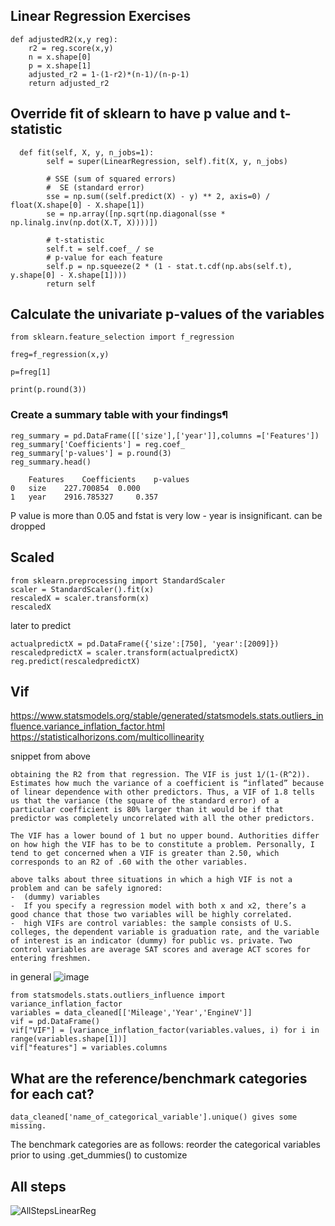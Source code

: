 ## Linear Regression Exercises

```
def adjustedR2(x,y reg):
    r2 = reg.score(x,y)
    n = x.shape[0]
    p = x.shape[1]
    adjusted_r2 = 1-(1-r2)*(n-1)/(n-p-1)
    return adjusted_r2
```

## Override fit of sklearn to have p value and t-statistic 
```
  def fit(self, X, y, n_jobs=1):
        self = super(LinearRegression, self).fit(X, y, n_jobs)
        
        # SSE (sum of squared errors)
        #  SE (standard error)
        sse = np.sum((self.predict(X) - y) ** 2, axis=0) / float(X.shape[0] - X.shape[1])
        se = np.array([np.sqrt(np.diagonal(sse * np.linalg.inv(np.dot(X.T, X))))])

        # t-statistic
        self.t = self.coef_ / se
        # p-value for each feature
        self.p = np.squeeze(2 * (1 - stat.t.cdf(np.abs(self.t), y.shape[0] - X.shape[1])))
        return self
```

## Calculate the univariate p-values of the variables
```
from sklearn.feature_selection import f_regression

freg=f_regression(x,y)

p=freg[1]

print(p.round(3))
```



### Create a summary table with your findings¶

```
reg_summary = pd.DataFrame([['size'],['year']],columns =['Features'])
reg_summary['Coefficients'] = reg.coef_
reg_summary['p-values'] = p.round(3)
reg_summary.head()

	Features 	Coefficients 	p-values
0 	size 	227.700854 	0.000
1 	year 	2916.785327 	0.357
```

P value is more than 0.05 and fstat is very low - year is insignificant. can be dropped



## Scaled
```
from sklearn.preprocessing import StandardScaler 
scaler = StandardScaler().fit(x) 
rescaledX = scaler.transform(x) 
rescaledX
```

later to predict
```
actualpredictX = pd.DataFrame({'size':[750], 'year':[2009]})
rescaledpredictX = scaler.transform(actualpredictX) 
reg.predict(rescaledpredictX)
```

## Vif

https://www.statsmodels.org/stable/generated/statsmodels.stats.outliers_influence.variance_inflation_factor.html
https://statisticalhorizons.com/multicollinearity

snippet from above
```
obtaining the R2 from that regression. The VIF is just 1/(1-(R^2)).
Estimates how much the variance of a coefficient is “inflated” because of linear dependence with other predictors. Thus, a VIF of 1.8 tells us that the variance (the square of the standard error) of a particular coefficient is 80% larger than it would be if that predictor was completely uncorrelated with all the other predictors.

The VIF has a lower bound of 1 but no upper bound. Authorities differ on how high the VIF has to be to constitute a problem. Personally, I tend to get concerned when a VIF is greater than 2.50, which corresponds to an R2 of .60 with the other variables.

above talks about three situations in which a high VIF is not a problem and can be safely ignored:
-  (dummy) variables
-  If you specify a regression model with both x and x2, there’s a good chance that those two variables will be highly correlated. 
-  high VIFs are control variables: the sample consists of U.S. colleges, the dependent variable is graduation rate, and the variable of interest is an indicator (dummy) for public vs. private. Two control variables are average SAT scores and average ACT scores for entering freshmen. 
```
in general
![image](https://user-images.githubusercontent.com/2136211/118392467-871a7480-b657-11eb-95de-261274ff2865.png)

```
from statsmodels.stats.outliers_influence import variance_inflation_factor
variables = data_cleaned[['Mileage','Year','EngineV']]
vif = pd.DataFrame()
vif["VIF"] = [variance_inflation_factor(variables.values, i) for i in range(variables.shape[1])]
vif["features"] = variables.columns
```


## What are the reference/benchmark categories for each cat?
```
data_cleaned['name_of_categorical_variable'].unique() gives some missing.
```
The benchmark categories are as follows:
reorder the categorical variables prior to using .get_dummies() to customize

## All steps
![AllStepsLinearReg](https://user-images.githubusercontent.com/2136211/118398745-a2957780-b677-11eb-8720-ea3dfb02e11b.png)



